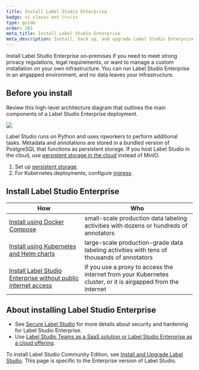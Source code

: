 ```yaml
---
title: Install Label Studio Enterprise
badge: <i class='ent'/></i>
type: guide
order: 201
meta_title: Install Label Studio Enterprise
meta_description: Install, back up, and upgrade Label Studio Enterprise to create machine learning and data science projects on-premises.
---
```


Install Label Studio Enterprise on-premises if you need to meet strong privacy regulations, legal requirements, or want to manage a custom installation on your own infrastructure. You can run Label Studio Enterprise in an airgapped environment, and no data leaves your infrastructure.

## Before you install 

Review this high-level architecture diagram that outlines the main components of a Label Studio Enterprise deployment.

<img src="/images/LSE_k8s_scheme.png"/>

Label Studio runs on Python and uses rqworkers to perform additional tasks. Metadata and annotations are stored in a bundled version of PostgreSQL that functions as persistent storage. If you host Label Studio in the cloud, use [persistent storage in the cloud](persistent_storage.html) instead of MinIO.

1. Set up [persistent storage](persistent_storage.html).
2. For Kubernetes deployments, configure [ingress](ingress_config.html).

## Install Label Studio Enterprise

| How | Who |
| --- | --- |
| [Install using Docker Compose](install_enterprise_docker.html) | small-scale production data labeling activities with dozens or hundreds of annotators |
| [Install using Kubernetes and Helm charts](install_enterprise_k8s.html) | large-scale production-grade data labeling activities with tens of thousands of annotators |
| [Install Label Studio Enterprise without public internet access](install_enterprise_airgapped.html) | if you use a proxy to access the internet from your Kubernetes cluster, or it is airgapped from the internet |

## About installing Label Studio Enterprise

- See [Secure Label Studio](security.html) for more details about security and hardening for Label Studio Enterprise. 
- Use [Label Studio Teams as a SaaS solution or Label Studio Enterprise as a cloud offering](https://heartex.com/product). 

<div class="enterprise"><p>
To install Label Studio Community Edition, see <a href="install.html">Install and Upgrade Label Studio</a>. This page is specific to the Enterprise version of Label Studio.
</p></div>